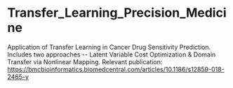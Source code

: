 # Transfer_Learning_Precision_Medicine
Application of Transfer Learning in Cancer Drug Sensitivity Prediction. Includes two approaches -- Latent Variable Cost Optimization &amp; Domain Transfer via Nonlinear Mapping.
Relevant publication: https://bmcbioinformatics.biomedcentral.com/articles/10.1186/s12859-018-2465-y

